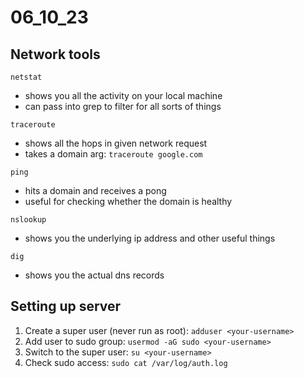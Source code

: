 # 06_10_23

## Network tools

`netstat`

- shows you all the activity on your local machine
- can pass into grep to filter for all sorts of things

`traceroute`

- shows all the hops in given network request
- takes a domain arg: `traceroute google.com`

`ping`

- hits a domain and receives a pong
- useful for checking whether the domain is healthy

`nslookup`

- shows you the underlying ip address and other useful things

`dig`

- shows you the actual dns records

## Setting up server

1. Create a super user (never run as root): `adduser <your-username>`
2. Add user to sudo group: `usermod -aG sudo <your-username>`
3. Switch to the super user: `su <your-username>`
4. Check sudo access: `sudo cat /var/log/auth.log`
